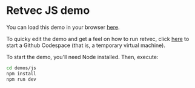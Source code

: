 # Retvec JS demo

You can load this demo in your browser [here](https://google.github.io/retvec/).

To quicky edit the demo and get a feel on how to run retvec, click [here](https://codespaces.new/google-research/retvec) to start a Github Codespace (that is, a temporary virtual machine).

To start the demo, you'll need Node installed. Then, execute:

```bash
cd demos/js
npm install
npm run dev
```
